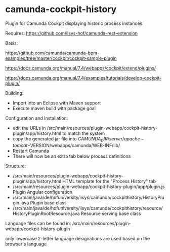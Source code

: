 # camunda-cockpit-history
Plugin for Camunda Cockpit displaying historic process instances

Requires: https://github.com/iisys-hof/camunda-rest-extension

Basis:

https://github.com/camunda/camunda-bpm-examples/tree/master/cockpit/cockpit-sample-plugin

https://docs.camunda.org/manual/7.4/webapps/cockpit/extend/plugins/

https://docs.camunda.org/manual/7.4/examples/tutorials/develop-cockpit-plugin/


Building:

* Import into an Eclipse with Maven support
* Execute maven build with package goal

Configuration and Installation:

* edit the URLs in /src/main/resources/plugin-webapp/cockpit-history-plugin/app/history.html to match the system
* copy the generated jar file into $CAMUNDA_DIR/server/apache-tomcat-$VERSION/webapps/camunda/WEB-INF/lib/
* Restart Camunda
* There will now be an extra tab below process definitions

Structure:

* /src/main/resources/plugin-webapp/cockpit-history-plugin/app/history.html HTML template for the "Process History" tab
* /src/main/resources/plugin-webapp/cockpit-history-plugin/app/plugin.js Plugin Angular configuration
* /src/main/java/de/hofuniversity/iisys/camunda/cockpithistory/HistoryPlugin.java Plugin base class
* /src/main/java/de/hofuniversity/iisys/camunda/cockpithistory/resource/HistoryPluginRootResource.java Resource serving base class

Language files can be found in: /src/main/resources/plugin-webapp/cockpit-history-plugin

only lowercase 2-letter language designations are used based on the browser's language